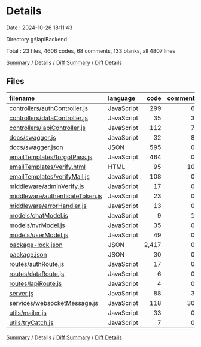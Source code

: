 # Details

Date : 2024-10-26 18:11:43

Directory g:\\lapiBackend

Total : 23 files,  4606 codes, 68 comments, 133 blanks, all 4807 lines

[Summary](results.md) / Details / [Diff Summary](diff.md) / [Diff Details](diff-details.md)

## Files
| filename | language | code | comment | blank | total |
| :--- | :--- | ---: | ---: | ---: | ---: |
| [controllers/authController.js](/controllers/authController.js) | JavaScript | 299 | 6 | 36 | 341 |
| [controllers/dataController.js](/controllers/dataController.js) | JavaScript | 35 | 3 | 8 | 46 |
| [controllers/lapiController.js](/controllers/lapiController.js) | JavaScript | 112 | 7 | 7 | 126 |
| [docs/swagger.js](/docs/swagger.js) | JavaScript | 32 | 8 | 6 | 46 |
| [docs/swagger.json](/docs/swagger.json) | JSON | 595 | 0 | 0 | 595 |
| [emailTemplates/forgotPass.js](/emailTemplates/forgotPass.js) | JavaScript | 464 | 0 | 2 | 466 |
| [emailTemplates/verify.html](/emailTemplates/verify.html) | HTML | 95 | 10 | 2 | 107 |
| [emailTemplates/verifyMail.js](/emailTemplates/verifyMail.js) | JavaScript | 108 | 0 | 2 | 110 |
| [middleware/adminVerify.js](/middleware/adminVerify.js) | JavaScript | 17 | 0 | 2 | 19 |
| [middleware/authenticateToken.js](/middleware/authenticateToken.js) | JavaScript | 23 | 0 | 1 | 24 |
| [middleware/errorHandler.js](/middleware/errorHandler.js) | JavaScript | 13 | 0 | 2 | 15 |
| [models/chatModel.js](/models/chatModel.js) | JavaScript | 9 | 1 | 3 | 13 |
| [models/nvrModel.js](/models/nvrModel.js) | JavaScript | 35 | 0 | 3 | 38 |
| [models/userModel.js](/models/userModel.js) | JavaScript | 49 | 0 | 3 | 52 |
| [package-lock.json](/package-lock.json) | JSON | 2,417 | 0 | 1 | 2,418 |
| [package.json](/package.json) | JSON | 30 | 0 | 1 | 31 |
| [routes/authRoute.js](/routes/authRoute.js) | JavaScript | 17 | 0 | 4 | 21 |
| [routes/dataRoute.js](/routes/dataRoute.js) | JavaScript | 6 | 0 | 4 | 10 |
| [routes/lapiRoute.js](/routes/lapiRoute.js) | JavaScript | 4 | 0 | 4 | 8 |
| [server.js](/server.js) | JavaScript | 88 | 3 | 18 | 109 |
| [services/websocketMessage.js](/services/websocketMessage.js) | JavaScript | 118 | 30 | 20 | 168 |
| [utils/mailer.js](/utils/mailer.js) | JavaScript | 33 | 0 | 3 | 36 |
| [utils/tryCatch.js](/utils/tryCatch.js) | JavaScript | 7 | 0 | 1 | 8 |

[Summary](results.md) / Details / [Diff Summary](diff.md) / [Diff Details](diff-details.md)